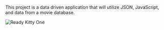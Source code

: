 This project is a data driven application that will utilize JSON, JavaScript, and data from a movie database.


![Ready Kitty One](https://giphy.com/gifs/transparent-baby-shake-nNxT5qXR02FOM)